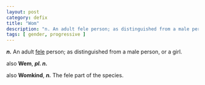 ```yaml
---
layout: post
category: defix
title: "Wom"
description: "n. An adult fele person; as distinguished from a male person, a man or a child. also Wem, pl. n. also Womkind. n. The fele part of the species."
tags: [ gender, progressive ]
---
```


***n.*** An adult [fele](/fele) person; as distinguished from a male person, or a girl.

also **Wem**, ***pl. n.***

also **Womkind**, ***n.*** The fele part of the species.

